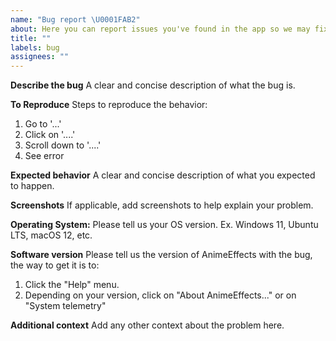 ```yaml
---
name: "Bug report \U0001FAB2"
about: Here you can report issues you've found in the app so we may fix them.
title: ""
labels: bug
assignees: ""
---
```


**Describe the bug**
A clear and concise description of what the bug is.

**To Reproduce**
Steps to reproduce the behavior:

1. Go to '...'
2. Click on '....'
3. Scroll down to '....'
4. See error

**Expected behavior**
A clear and concise description of what you expected to happen.

**Screenshots**
If applicable, add screenshots to help explain your problem.

**Operating System:**
Please tell us your OS version. Ex. Windows 11, Ubuntu LTS, macOS 12, etc.

**Software version**
Please tell us the version of AnimeEffects with the bug, the way to get it is to:

1. Click the "Help" menu.
2. Depending on your version, click on "About AnimeEffects..." or on "System telemetry"

**Additional context**
Add any other context about the problem here.
